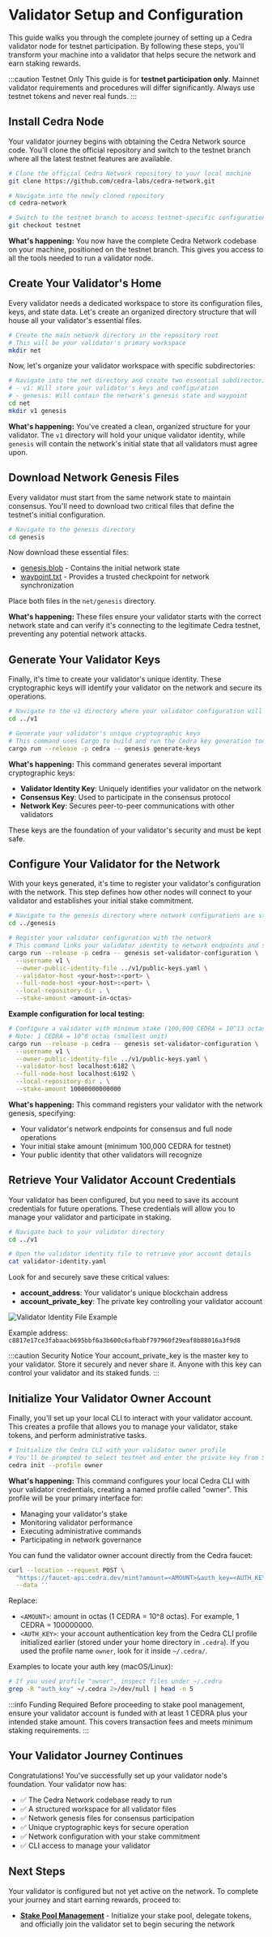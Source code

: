 # Validator Setup and Configuration

This guide walks you through the complete journey of setting up a Cedra validator node for testnet participation. By following these steps, you'll transform your machine into a validator that helps secure the network and earn staking rewards.

:::caution Testnet Only
This guide is for **testnet participation only**. Mainnet validator requirements and procedures will differ significantly. Always use testnet tokens and never real funds.
:::

## Install Cedra Node

Your validator journey begins with obtaining the Cedra Network source code. You'll clone the official repository and switch to the testnet branch where all the latest testnet features are available.

```bash
# Clone the official Cedra Network repository to your local machine
git clone https://github.com/cedra-labs/cedra-network.git

# Navigate into the newly cloned repository
cd cedra-network

# Switch to the testnet branch to access testnet-specific configurations
git checkout testnet
```

**What's happening:** You now have the complete Cedra Network codebase on your machine, positioned on the testnet branch. This gives you access to all the tools needed to run a validator node.

## Create Your Validator's Home

Every validator needs a dedicated workspace to store its configuration files, keys, and state data. Let's create an organized directory structure that will house all your validator's essential files.

```bash
# Create the main network directory in the repository root
# This will be your validator's primary workspace
mkdir net
```

Now, let's organize your validator workspace with specific subdirectories:

```bash
# Navigate into the net directory and create two essential subdirectories:
# - v1: Will store your validator's keys and configuration
# - genesis: Will contain the network's genesis state and waypoint
cd net
mkdir v1 genesis
```

**What's happening:** You've created a clean, organized structure for your validator. The `v1` directory will hold your unique validator identity, while `genesis` will contain the network's initial state that all validators must agree upon.

## Download Network Genesis Files

Every validator must start from the same network state to maintain consensus. You'll need to download two critical files that define the testnet's initial configuration.

```bash
# Navigate to the genesis directory
cd genesis
```

Now download these essential files:
- [genesis.blob](https://github.com/cedra-labs/cedra-networks/blob/main/testnet/genesis.blob) - Contains the initial network state
- [waypoint.txt](https://github.com/cedra-labs/cedra-networks/blob/main/testnet/waypoint.txt) - Provides a trusted checkpoint for network synchronization

Place both files in the `net/genesis` directory.

**What's happening:** These files ensure your validator starts with the correct network state and can verify it's connecting to the legitimate Cedra testnet, preventing any potential network attacks.

## Generate Your Validator Keys

Finally, it's time to create your validator's unique identity. These cryptographic keys will identify your validator on the network and secure its operations.

```bash
# Navigate to the v1 directory where your validator configuration will live
cd ../v1

# Generate your validator's unique cryptographic keys
# This command uses Cargo to build and run the Cedra key generation tool
cargo run --release -p cedra -- genesis generate-keys
```

**What's happening:** This command generates several important cryptographic keys:
- **Validator Identity Key**: Uniquely identifies your validator on the network
- **Consensus Key**: Used to participate in the consensus protocol
- **Network Key**: Secures peer-to-peer communications with other validators

These keys are the foundation of your validator's security and must be kept safe.

## Configure Your Validator for the Network

With your keys generated, it's time to register your validator's configuration with the network. This step defines how other nodes will connect to your validator and establishes your initial stake commitment.

```bash
# Navigate to the genesis directory where network configurations are stored
cd ../genesis

# Register your validator configuration with the network
# This command links your validator identity to network endpoints and stake amount
cargo run --release -p cedra -- genesis set-validator-configuration \
  --username v1 \
  --owner-public-identity-file ../v1/public-keys.yaml \
  --validator-host <your-host>:<port> \
  --full-node-host <your-host>:<port> \
  --local-repository-dir . \
  --stake-amount <amount-in-octas>
```

**Example configuration for local testing:**
```bash
# Configure a validator with minimum stake (100,000 CEDRA = 10^13 octas)
# Note: 1 CEDRA = 10^8 octas (smallest unit)
cargo run --release -p cedra -- genesis set-validator-configuration \
  --username v1 \
  --owner-public-identity-file ../v1/public-keys.yaml \
  --validator-host localhost:6182 \
  --full-node-host localhost:6192 \
  --local-repository-dir . \
  --stake-amount 10000000000000
```

**What's happening:** This command registers your validator with the network genesis, specifying:
- Your validator's network endpoints for consensus and full node operations
- Your initial stake amount (minimum 100,000 CEDRA for testnet)
- Your public identity that other validators will recognize

## Retrieve Your Validator Account Credentials

Your validator has been configured, but you need to save its account credentials for future operations. These credentials will allow you to manage your validator and participate in staking.

```bash
# Navigate back to your validator directory
cd ../v1

# Open the validator identity file to retrieve your account details
cat validator-identity.yaml
```

Look for and securely save these critical values:
- **account_address**: Your validator's unique blockchain address
- **account_private_key**: The private key controlling your validator account

![Validator Identity File Example](./img/validator-identity-example.png)

Example address: `c8817e17ce3fabaacb695bbf6a3b600c6afbabf797960f29eaf8b88016a3f9d8`


:::caution Security Notice
Your account_private_key is the master key to your validator. Store it securely and never share it. Anyone with this key can control your validator and its staked funds.
:::

## Initialize Your Validator Owner Account

Finally, you'll set up your local CLI to interact with your validator account. This creates a profile that allows you to manage your validator, stake tokens, and perform administrative tasks.

```bash
# Initialize the Cedra CLI with your validator owner profile
# You'll be prompted to select testnet and enter the private key from Step 6
cedra init --profile owner
```

**What's happening:** This command configures your local Cedra CLI with your validator credentials, creating a named profile called "owner". This profile will be your primary interface for:
- Managing your validator's stake
- Monitoring validator performance
- Executing administrative commands
- Participating in network governance

You can fund the validator owner account directly from the Cedra faucet:

```bash
curl --location --request POST \
  "https://faucet-api.cedra.dev/mint?amount=<AMOUNT>&auth_key=<AUTH_KEY>" \
  --data ''
```

Replace:

- `<AMOUNT>`: amount in octas (1 CEDRA = 10^8 octas). For example, 1 CEDRA = 100000000.
- `<AUTH_KEY>`: your account authentication key from the Cedra CLI profile initialized earlier (stored under your home directory in `.cedra`). If you used the profile name `owner`, look for it inside `~/.cedra/`.

Examples to locate your auth key (macOS/Linux):

```bash
# If you used profile "owner", inspect files under ~/.cedra
grep -R "auth_key" ~/.cedra 2>/dev/null | head -n 5
```

:::info Funding Required
Before proceeding to stake pool management, ensure your validator account is funded with at least 1 CEDRA plus your intended stake amount. This covers transaction fees and meets minimum staking requirements.
:::

## Your Validator Journey Continues

Congratulations! You've successfully set up your validator node's foundation. Your validator now has:
- ✅ The Cedra Network codebase ready to run
- ✅ A structured workspace for all validator files
- ✅ Network genesis files for consensus participation
- ✅ Unique cryptographic keys for secure operation
- ✅ Network configuration with your stake commitment
- ✅ CLI access to manage your validator

## Next Steps

Your validator is configured but not yet active on the network. To complete your journey and start earning rewards, proceed to:

- **[Stake Pool Management](./stake-pool-management)** - Initialize your stake pool, delegate tokens, and officially join the validator set to begin securing the network